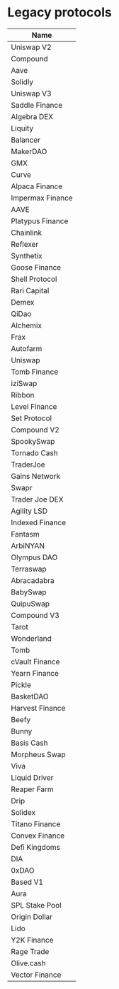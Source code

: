 # Legacy protocols

| Name |
|----------|
| Uniswap V2 |
| Compound |
| Aave |
| Solidly |
| Uniswap V3 |
| Saddle Finance |
| Algebra DEX |
| Liquity |
| Balancer |
| MakerDAO |
| GMX |
| Curve |
| Alpaca Finance |
| Impermax Finance |
| AAVE |
| Platypus Finance |
| Chainlink |
| Reflexer |
| Synthetix |
| Goose Finance |
| Shell Protocol |
| Rari Capital |
| Demex |
| QiDao |
| Alchemix |
| Frax |
| Autofarm |
| Uniswap |
| Tomb Finance |
| iziSwap |
| Ribbon |
| Level Finance |
| Set Protocol |
| Compound V2 |
| SpookySwap |
| Tornado Cash |
| TraderJoe |
| Gains Network |
| Swapr |
| Trader Joe DEX |
| Agility LSD |
| Indexed Finance |
| Fantasm |
| ArbiNYAN |
| Olympus DAO |
| Terraswap |
| Abracadabra |
| BabySwap |
| QuipuSwap |
| Compound V3 |
| Tarot |
| Wonderland |
| Tomb |
| cVault Finance |
| Yearn Finance |
| Pickle |
| BasketDAO |
| Harvest Finance |
| Beefy |
| Bunny |
| Basis Cash |
| Morpheus Swap |
| Viva |
| Liquid Driver |
| Reaper Farm |
| Drip |
| Solidex |
| Titano Finance |
| Convex Finance |
| Defi Kingdoms |
| DIA |
| 0xDAO |
| Based V1 |
| Aura |
| SPL Stake Pool |
| Origin Dollar |
| Lido |
| Y2K Finance |
| Rage Trade |
| Olive.cash |
| Vector Finance |